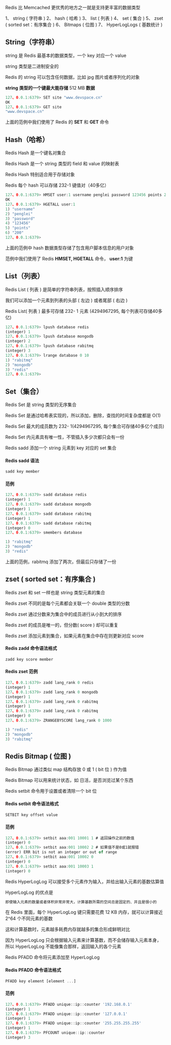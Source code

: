 

Redis 比 Memcached 更优秀的地方之一就是支持更丰富的数据类型

1、 string ( 字符串 )
2、 hash ( 哈希 )
3、 list ( 列表 )
4、 set ( 集合 )
5、 zset ( sorted set：有序集合 )
6、 Bitmaps ( 位图 )
7、 HyperLogLogs ( 基数统计 )

## String（字符串）

string 是 Redis 最基本的数据类型，一个 key 对应一个 value

string 类型是二进制安全的

Redis 的 string 可以包含任何数据，比如 jpg 图片或者序列化的对象

**string 类型的一个键最大能存储** 512 MB **数据**
```js 
127、0.0.1:6379> SET site "www.devspace.cn"
OK
127、0.0.1:6379> GET site
"www.devspace.cn"
```

上面的范例中我们使用了 Redis 的 **SET** 和 **GET** 命令

## Hash（哈希）

Redis Hash 是一个键名对集合

Redis Hash 是一个 string 类型的 field 和 value 的映射表

Redis Hash 特别适合用于存储对象

Redis 每个 hash 可以存储 232-1 键值对（40多亿）
```js 
127、0.0.1:6379> HMSET user:1 username penglei password 123456 points 200
OK
127、0.0.1:6379> HGETALL user:1
1) "username"
2) "penglei"
3) "password"
4) "123456"
5) "points"
6) "200"
127、0.0.1:6379>
```

上面的范例中 hash 数据类型存储了包含用户脚本信息的用户对象

范例中我们使用了 Redis **HMSET, HGETALL** 命令， **user:1** 为键

## List（列表）

Redis List ( 列表 ) 是简单的字符串列表，按照插入顺序排序

我们可以添加一个元素到列表的头部 ( 左边 ) 或者尾部 ( 右边 )

Redis List( 列表 ) 最多可存储 232- 1 元素 (4294967295, 每个列表可存储40多亿)
```js 
127、0.0.1:6379> lpush database redis
(integer) 1
127、0.0.1:6379> lpush database mongodb
(integer) 2
127、0.0.1:6379> lpush database rabitmq
(integer) 3
127、0.0.1:6379> lrange database 0 10
1) "rabitmq"
2) "mongodb"
3) "redis"
127、0.0.1:6379>
```

## Set（集合）

Redis Set 是 string 类型的无序集合

Redis Set 是通过哈希表实现的，所以添加，删除，查找的时间复杂度都是 O(1)

Redis Set 最大的成员数为 232- 1(4294967295, 每个集合可存储40多亿个成员)

Redis Set 内元素具有唯一性，不管插入多少次都只会有一份

Redis sadd 添加一个 string 元素到 key 对应的 set 集合

#### Redis sadd 语法

```js 
sadd key member
```

#### 范例

```js 
127、0.0.1:6379> sadd database redis
(integer) 1
127、0.0.1:6379> sadd database mongodb
(integer) 1
127、0.0.1:6379> sadd database rabitmq
(integer) 1
127、0.0.1:6379> sadd database rabitmq
(integer) 0
127、0.0.1:6379> smembers database

1) "rabitmq"
2) "mongodb"
3) "redis"
```

上面的范例，rabitmq 添加了两次，但最后只存储了一份

## zset ( sorted set：有序集合 )

Redis zset 和 set 一样也是 string 类型元素的集合

Redis zset 不同的是每个元素都会关联一个 double 类型的分数

Redis zset 通过分数来为集合中的成员进行从小到大的排序

Redis zset 的成员是唯一的，但分数( score ) 却可以重复

Redis zset 添加元素到集合，如果元素在集合中存在则更新对应 score

#### Redis zadd 命令语法格式

```js 
zadd key score member
```

#### Redis zset 范例

```js 
127、0.0.1:6379> zadd lang_rank 0 redis
(integer) 1
127、0.0.1:6379> zadd lang_rank 0 mongodb
(integer) 1
127、0.0.1:6379> zadd lang_rank 0 rabitmq
(integer) 1
127、0.0.1:6379> zadd lang_rank 0 rabitmq
(integer) 0
127、0.0.1:6379> ZRANGEBYSCORE lang_rank 0 1000

1) "redis"
2) "mongodb"
3) "rabitmq"
```

## Redis Bitmap ( 位图 )

Redis Bitmap 通过类似 map 结构存放 0 或 1 ( bit 位 ) 作为值

Redis Bitmap 可以用来统计状态，如 日活，是否浏览过某个东西

Redis setbit 命令用于设置或者清除一个 bit 位

#### Redis setbit 命令语法格式

```js 
SETBIT key offset value
```

#### 范例

```js 
127、0.0.1:6379> setbit aaa:001 10001 1 # 返回操作之前的数值
(integer) 0
127、0.0.1:6379> setbit aaa:001 10002 2 # 如果值不是0或1就报错
(error) ERR bit is not an integer or out of range
127、0.0.1:6379> setbit aaa:001 10002 0
(integer) 0
127、0.0.1:6379> setbit aaa:001 10003 1
(integer) 0
```

Redis HyperLogLog 可以接受多个元素作为输入，并给出输入元素的基数估算值

HyperLogLog 的优点是
```js 
即使输入元素的数量或者体积非常非常大，计算基数所需的空间总是固定的、并且是很小的
```

在 Redis 里面，每个 HyperLogLog 键只需要花费 12 KB 内存，就可以计算接近 2^64 个不同元素的基数

这和计算基数时，元素越多耗费内存就越多的集合形成鲜明对比

因为 HyperLogLog 只会根据输入元素来计算基数，而不会储存输入元素本身，所以 HyperLogLog 不能像集合那样，返回输入的各个元素

Redis PFADD 命令将元素添加至 HyperLogLog

#### Redis PFADD 命令语法格式

```js 
PFADD key element [element ...]
```

#### 范例

```js 
127、0.0.1:6379> PFADD unique::ip::counter '192.168.0.1'
(integer) 1
127、0.0.1:6379> PFADD unique::ip::counter '127.0.0.1'
(integer) 1
127、0.0.1:6379> PFADD unique::ip::counter '255.255.255.255'
(integer) 1
127、0.0.1:6379> PFCOUNT unique::ip::counter
(integer) 3
```

